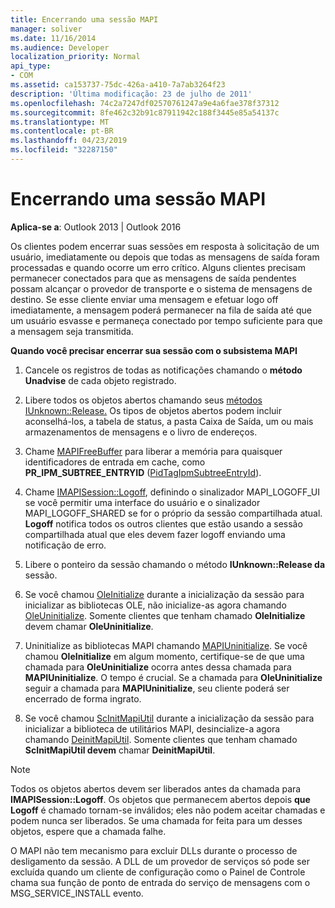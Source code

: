 ```yaml
---
title: Encerrando uma sessão MAPI
manager: soliver
ms.date: 11/16/2014
ms.audience: Developer
localization_priority: Normal
api_type:
- COM
ms.assetid: ca153737-75dc-426a-a410-7a7ab3264f23
description: 'Última modificação: 23 de julho de 2011'
ms.openlocfilehash: 74c2a7247df02570761247a9e4a6fae378f37312
ms.sourcegitcommit: 8fe462c32b91c87911942c188f3445e85a54137c
ms.translationtype: MT
ms.contentlocale: pt-BR
ms.lasthandoff: 04/23/2019
ms.locfileid: "32287150"
---
```

# <a name="ending-a-mapi-session"></a>Encerrando uma sessão MAPI

  
  
**Aplica-se a**: Outlook 2013 | Outlook 2016 
  
Os clientes podem encerrar suas sessões em resposta à solicitação de um usuário, imediatamente ou depois que todas as mensagens de saída foram processadas e quando ocorre um erro crítico. Alguns clientes precisam permanecer conectados para que as mensagens de saída pendentes possam alcançar o provedor de transporte e o sistema de mensagens de destino. Se esse cliente enviar uma mensagem e efetuar logo off imediatamente, a mensagem poderá permanecer na fila de saída até que um usuário esvasse e permaneça conectado por tempo suficiente para que a mensagem seja transmitida.
  
 **Quando você precisar encerrar sua sessão com o subsistema MAPI**
  
1. Cancele os registros de todas as notificações chamando o **método Unadvise** de cada objeto registrado. 
    
2. Libere todos os objetos abertos chamando seus [métodos IUnknown::Release.](https://msdn.microsoft.com/library/ms682317%28VS.85%29.aspx) Os tipos de objetos abertos podem incluir aconselhá-los, a tabela de status, a pasta Caixa de Saída, um ou mais armazenamentos de mensagens e o livro de endereços. 
    
3. Chame [MAPIFreeBuffer](mapifreebuffer.md) para liberar a memória para quaisquer identificadores de entrada em cache, como **PR_IPM_SUBTREE_ENTRYID** ([PidTagIpmSubtreeEntryId](pidtagipmsubtreeentryid-canonical-property.md)).
    
4. Chame [IMAPISession::Logoff](imapisession-logoff.md), definindo o sinalizador MAPI_LOGOFF_UI se você permitir uma interface do usuário e o sinalizador MAPI_LOGOFF_SHARED se for o próprio da sessão compartilhada atual. **Logoff** notifica todos os outros clientes que estão usando a sessão compartilhada atual que eles devem fazer logoff enviando uma notificação de erro. 
    
5. Libere o ponteiro da sessão chamando o método **IUnknown::Release da** sessão. 
    
6. Se você chamou [OleInitialize](https://msdn.microsoft.com/library/ms690134%28v=VS.85%29.aspx) durante a inicialização da sessão para inicializar as bibliotecas OLE, não inicialize-as agora chamando [OleUninitialize](https://msdn.microsoft.com/library/ms691326%28VS.85%29.aspx). Somente clientes que tenham chamado **OleInitialize** devem chamar **OleUninitialize**. 
    
7. Uninitialize as bibliotecas MAPI chamando [MAPIUninitialize](mapiuninitialize.md). Se você chamou **OleInitialize** em algum momento, certifique-se de que uma chamada para **OleUninitialize** ocorra antes dessa chamada para **MAPIUninitialize**. O tempo é crucial. Se a chamada para **OleUninitialize** seguir a chamada para **MAPIUninitialize**, seu cliente poderá ser encerrado de forma ingrato. 
    
8. Se você chamou [ScInitMapiUtil](scinitmapiutil.md) durante a inicialização da sessão para inicializar a biblioteca de utilitários MAPI, desincialize-a agora chamando [DeinitMapiUtil](deinitmapiutil.md). Somente clientes que tenham chamado **ScInitMapiUtil devem** chamar **DeinitMapiUtil**.
    
> [!NOTE]
> Todos os objetos abertos devem ser liberados antes da chamada para **IMAPISession::Logoff**. Os objetos que permanecem abertos depois **que Logoff** é chamado tornam-se inválidos; eles não podem aceitar chamadas e podem nunca ser liberados. Se uma chamada for feita para um desses objetos, espere que a chamada falhe. 
  
 O MAPI não tem mecanismo para excluir DLLs durante o processo de desligamento da sessão. A DLL de um provedor de serviços só pode ser excluída quando um cliente de configuração como o Painel de Controle chama sua função de ponto de entrada do serviço de mensagens com o MSG_SERVICE_INSTALL evento. 
  

